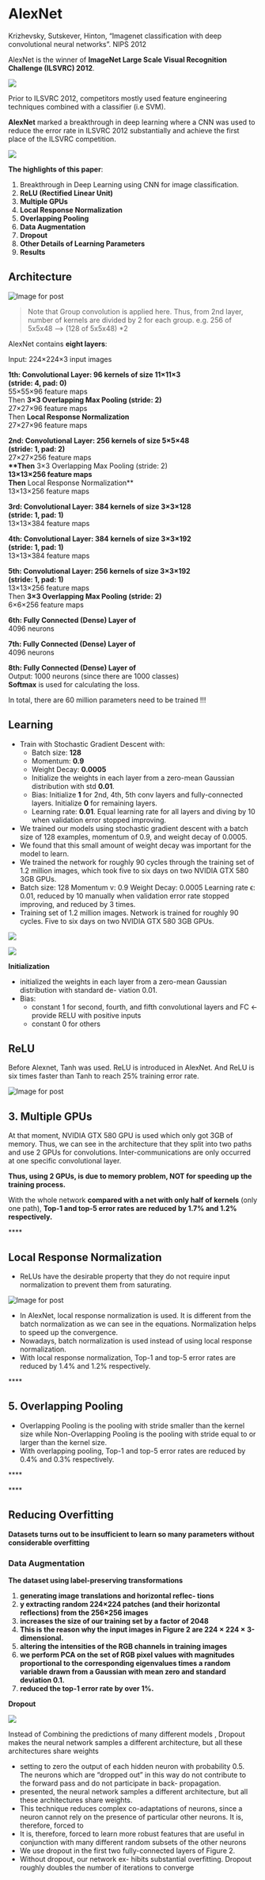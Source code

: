 # AlexNet

Krizhevsky, Sutskever, Hinton, “Imagenet classification with deep convolutional neural networks”. NIPS 2012

AlexNet is the winner of **ImageNet Large Scale Visual Recognition Challenge \(ILSVRC\) 2012**.

![](https://github.com/ykkimhgu/course-doc/tree/8aadfae05efb949f0e880aeffc942f141822d3db/.gitbook/assets/image%20%28242%29.png)

Prior to ILSVRC 2012, competitors mostly used feature engineering techniques combined with a classifier \(i.e SVM\).

**AlexNet** marked a breakthrough in deep learning where a CNN was used to reduce the error rate in ILSVRC 2012 substantially and achieve the first place of the ILSVRC competition.

![](https://github.com/ykkimhgu/course-doc/tree/8aadfae05efb949f0e880aeffc942f141822d3db/.gitbook/assets/image%20%28237%29.png)

**The highlights of this paper**:

1. Breakthrough in Deep Learning using CNN for image classification.
2. **ReLU \(Rectified Linear Unit\)**
3. **Multiple GPUs**
4. **Local Response Normalization**
5. **Overlapping Pooling**
6. **Data Augmentation**
7. **Dropout**
8. **Other Details of Learning Parameters**
9. **Results**

## **Architecture**

![Image for post](https://lh3.googleusercontent.com/zUOYphIXXXiCEk4Lioq6WLBom_LGLt0gSrOuV_MVSPdkrDLlDPIx0zbUHj4HBGXIm4fqoq8eh93Mg8CS-Her__rC6SjSUKKChEWw89tAuKV7OWxQ5pc_ZVioTGeyQgRif2_E7ka_)

> Note that Group convolution is applied here. Thus, from 2nd layer, number of kernels are divided by 2 for each group. e.g. 256 of 5x5x48 --&gt; \(128 of 5x5x48\) \*2

AlexNet contains **eight layers**:

Input: 224×224×3 input images

**1th: Convolutional Layer: 96 kernels of size 11×11×3  
\(stride: 4, pad: 0\)**  
55×55×96 feature maps  
Then **3×3 Overlapping Max Pooling \(stride: 2\)**  
27×27×96 feature maps  
Then **Local Response Normalization**  
27×27×96 feature maps

**2nd: Convolutional Layer: 256 kernels of size 5×5×48  
\(stride: 1, pad: 2\)**  
27×27×256 feature maps  
**\*\*Then** 3×3 Overlapping Max Pooling \(stride: 2\)  
**13×13×256 feature maps  
Then** Local Response Normalization\*\*  
13×13×256 feature maps

**3rd: Convolutional Layer: 384 kernels of size 3×3×128  
\(stride: 1, pad: 1\)**  
13×13×384 feature maps

**4th: Convolutional Layer: 384 kernels of size 3×3×192  
\(stride: 1, pad: 1\)**  
13×13×384 feature maps

**5th: Convolutional Layer: 256 kernels of size 3×3×192  
\(stride: 1, pad: 1\)**  
13×13×256 feature maps  
Then **3×3 Overlapping Max Pooling \(stride: 2\)**  
6×6×256 feature maps

**6th: Fully Connected \(Dense\) Layer of**  
4096 neurons

**7th: Fully Connected \(Dense\) Layer of**  
4096 neurons

**8th: Fully Connected \(Dense\) Layer of**  
Output: 1000 neurons \(since there are 1000 classes\)  
**Softmax** is used for calculating the loss.

In total, there are 60 million parameters need to be trained !!!

## **Learning**

* Train with Stochastic Gradient Descent with:
  * Batch size: **128**
  * Momentum: **0.9**
  * Weight Decay: **0.0005**
  * Initialize the weights in each layer from a zero-mean Gaussian distribution with std **0.01**.
  * Bias: Initialize **1** for 2nd, 4th, 5th conv layers and fully-connected layers. Initialize **0** for remaining layers.
  * Learning rate: **0.01**. Equal learning rate for all layers and diving by 10 when validation error stopped improving.
* We trained our models using stochastic gradient descent with a batch size of 128 examples, momentum of 0.9, and weight decay of 0.0005.
* We found that this small amount of weight decay was important for the model to learn. 
* We trained the network for roughly 90 cycles through the training set of 1.2 million images, which took five to six days on two NVIDIA GTX 580 3GB GPUs.
* Batch size: 128 Momentum v: 0.9 Weight Decay: 0.0005 Learning rate ϵ: 0.01, reduced by 10 manually when validation error rate stopped improving, and reduced by 3 times.
* Training set of 1.2 million images. Network is trained for roughly 90 cycles. Five to six days on two NVIDIA GTX 580 3GB GPUs.

![](https://lh4.googleusercontent.com/mTwB__7CN57xCK5C6EEtQFIMa__9Ulw0iNqklUnrDKBiIx0QBlutK_c-W-4sG6EkraSrj6qEnN-Cdb1eJI3zBprz3m0mRvGopZQsefbKxceHXJJhSx_tDY-zf4ahPPXdDaiSB6is)

![](https://lh6.googleusercontent.com/WL5rVWc0inJN8VDkpr0BK0gvywOeamVMkpHlXE-2bSJw_UiXQ6jnuQ_wA6bKcVo29MOPfGLfi5TcVA-lNxIj4kv0vz6dR5oGle77xsulbHKj40wxMYQEXOM1fj1qhiFjXRcNjjsW)

**Initialization**

* initialized the weights in each layer from a zero-mean Gaussian distribution with standard de- viation 0.01.
* Bias: 
  * constant 1 for second, fourth, and fifth convolutional layers and FC ← provide RELU with positive inputs
  * constant 0 for others

## **ReLU**

Before Alexnet, Tanh was used. ReLU is introduced in AlexNet. And ReLU is six times faster than Tanh to reach 25% training error rate.

![Image for post](https://lh4.googleusercontent.com/cBCOxaq-sFr08kwCgk6H2O1g1RVzRM01tcTca9YUoG_LJHazzV3yN6Phnq2Pt_MpfsfcpeIVsiLwjE-OwT6STqrLzMeqFJVWc5B0rIvwp2cxZNV5yWn2KAR2LEQfq4stdiYoQx3r)

## 3. **Multiple GPUs** <a id="9133"></a>

At that moment, NVIDIA GTX 580 GPU is used which only got 3GB of memory. Thus, we can see in the architecture that they split into two paths and use 2 GPUs for convolutions. Inter-communications are only occurred at one specific convolutional layer.

**Thus, using 2 GPUs, is due to memory problem, NOT for speeding up the training process.**

With the whole network **compared with a net with only half of kernels** \(only one path\), **Top-1 and top-5 error rates are reduced by 1.7% and 1.2% respectively.**

\*\*\*\*

## **Local Response Normalization**

* ReLUs have the desirable property that they do not require input normalization to prevent them from saturating. 

![Image for post](https://lh3.googleusercontent.com/xZm3UZXa94EKkNpgUML5Tpswut5kPhysIxYABbbmyTcgRyHbWGqeyyoZt2wLW04W9wiFOPjOQ5nCmTPF9YCqzwPU94y5LmhGyNXhM4gYZyVADQYpeamZx5B9TXOg03EOCT1IHrX_)

* In AlexNet, local response normalization is used. It is different from the batch normalization as we can see in the equations. Normalization helps to speed up the convergence.
* Nowadays, batch normalization is used instead of using local response normalization.
* With local response normalization, Top-1 and top-5 error rates are reduced by 1.4% and 1.2% respectively.

\*\*\*\*

## **5. Overlapping Pooling** <a id="a33b"></a>

* Overlapping Pooling is the pooling with stride smaller than the kernel size while Non-Overlapping Pooling is the pooling with stride equal to or larger than the kernel size.
* With overlapping pooling, Top-1 and top-5 error rates are reduced by 0.4% and 0.3% respectively.

\*\*\*\*

\*\*\*\*

## **Reducing Overfitting**

**Datasets turns out to be insufficient to learn so many parameters without considerable overfitting**

### **Data Augmentation**

**The dataset using label-preserving transformations**

1. **generating image translations and horizontal reflec- tions**
2. **y extracting random 224×224 patches \(and their horizontal reflections\) from the 256×256 images**
3. **increases the size of our training set by a factor of 2048**
4. **This is the reason why the input images in Figure 2 are 224 × 224 × 3-dimensional.**
5. **altering the intensities of the RGB channels in training images**
6. **we perform PCA on the set of RGB pixel values with magnitudes proportional to the corresponding eigenvalues times a random variable drawn from a Gaussian with mean zero and standard deviation 0.1.**
7. **reduced the top-1 error rate by over 1%.**

**Dropout**

![](https://github.com/ykkimhgu/course-doc/tree/8aadfae05efb949f0e880aeffc942f141822d3db/.gitbook/assets/image%20%28241%29.png)

Instead of Combining the predictions of many different models , Dropout makes the neural network samples a different architecture, but all these architectures share weights

* setting to zero the output of each hidden neuron with probability 0.5. The neurons which are “dropped out” in this way do not contribute to the forward pass and do not participate in back- propagation. 
* presented, the neural network samples a different architecture, but all these architectures share weights. 
* This technique reduces complex co-adaptations of neurons, since a neuron cannot rely on the presence of particular other neurons. It is, therefore, forced to
* It is, therefore, forced to learn more robust features that are useful in conjunction with many different random subsets of the other neurons
* We use dropout in the first two fully-connected layers of Figure 2.
* Without dropout, our network ex- hibits substantial overfitting. Dropout roughly doubles the number of iterations to converge

